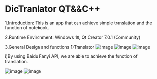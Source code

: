 # DicTranlator QT&&C++

1.Introduction: This is an app that can achieve simple translation and the function of notebook.

2.Runtime Environment: Windows 10, Qt Creator 7.0.1 (Community)

3.General Design and functions
1)Translator
![image](https://user-images.githubusercontent.com/97960328/176410874-20aa5518-d903-4eb2-b94b-27021dd00b7f.png=100*200)
![image](https://user-images.githubusercontent.com/97960328/176410947-7292d6a9-ca9f-491f-811b-f18c22cf51e2.png)
![image](https://user-images.githubusercontent.com/97960328/176410960-d75230f6-86c0-4011-814a-4f4f4c5eee8a.png)

i)By using Baidu Fanyi API, we are able to achieve the function of translation.



![image](https://user-images.githubusercontent.com/97960328/176411133-97ee2310-979e-44f9-b7f6-9e0ebf12cbe8.png)
![image](https://user-images.githubusercontent.com/97960328/176411152-6ac6cb00-113e-4f97-8d86-e728242aeb89.png)
